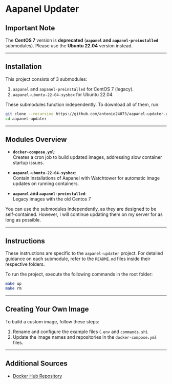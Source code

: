 # Aapanel Updater

## **Important Note**  
The **CentOS 7** version is **deprecated** (**`aapanel` and `aapanel-preinstalled`** submodules). 
Please use the **Ubuntu 22.04** version instead.  

---

## Installation  

This project consists of 3 submodules:  
1. `aapanel` and `aapanel-preinstalled` for CentOS 7 (legacy).  
2. `aapanel-ubuntu-22-04-sysbox` for Ubuntu 22.04.  

These submodules function independently. To download all of them, run:  
```bash
git clone --recursive https://github.com/antonio24073/aapanel-updater.git
cd aapanel-updater
```

---

## Modules Overview  

- **`docker-compose.yml`**:  
  Creates a cron job to build updated images, addressing slow container startup issues.  

- **`aapanel-ubuntu-22-04-sysbox`**:  
  Contain installations of Aapanel with Watchtower for automatic image updates on running containers.  

- **`aapanel` and `aapanel-preinstalled`**:  
  Legacy images with the old Centos 7

You can use the submodules independently, as they are designed to be self-contained. However, I will continue updating them on my server for as long as possible.  

---

## Instructions  

These instructions are specific to the `aapanel-updater` project. For detailed guidance on each submodule, refer to the `README.md` files inside their respective folders.  

To run the project, execute the following commands in the root folder:  
```bash
make up
make rm
```

---

## Creating Your Own Image  

To build a custom image, follow these steps:  
1. Rename and configure the example files (`.env` and `commands.sh`).  
2. Update the image names and repositories in the `docker-compose.yml` files.  

---

## Additional Sources  
- [Docker Hub Repository](https://hub.docker.com/r/antonio24073/aapanel)  
